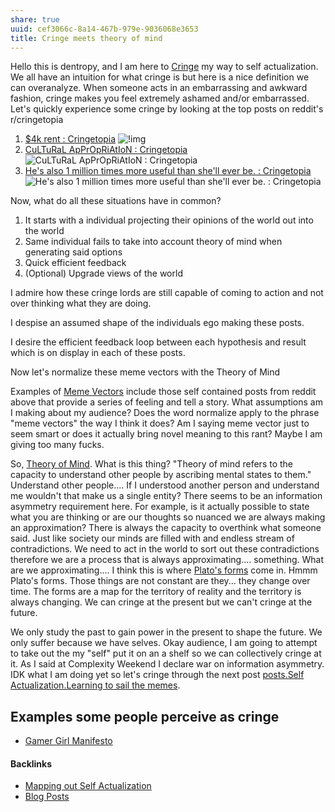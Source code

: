 ```yaml
---
share: true
uuid: cef3066c-8a14-467b-979e-9036068e3653
title: Cringe meets theory of mind
---
```

Hello this is dentropy, and I am here to [Cringe](/eb9539fa-c2c5-49c5-8b1d-3f91d891b59a) my way to self actualization. We all have an intuition for what cringe is but here is a nice definition we can overanalyze. When someone acts in an embarrassing and awkward fashion, cringe makes you feel extremely ashamed and/or embarrassed. Let's quickly experience some cringe by looking at the top posts on reddit's r/cringetopia

<!-- 
Starting by defining something is pretty cringe. It would be better to state what my goal is.

What is my actual goal of this piece, I should read that post on writing.

I want to help conceputalize the concept of "cringe your way to self actualization". If this was a profesional post I would relate to the person first before exploring the idea on the internet. That means that this post is a rough draft. But I need some cringe to build this post on.

My goal with this post is to inspire myself to go out and crinage my way to self actualization.

[wiki.media.list.feeling is the secret](/d3a532e8-2278-4306-a8cf-10102894457a) should be referenced in here.

I want my brand to be viscerally real. Hmmm what are some of the most real experiences I can think of right now?

Let's go read a friend of ours [The River – Medium](https://medium.com/beyond-the-river)


-->


<!-- 1. [$4k rent : Cringetopia](https://old.reddit.com/r/Cringetopia/comments/mejzj0/4k_rent/)
1. [CuLTuRaL ApPrOpRiAtIoN : Cringetopia](https://old.reddit.com/r/Cringetopia/comments/nqn437/cultural_appropriation/)
1. [He's also 1 million times more useful than she'll ever be. : Cringetopia](https://old.reddit.com/r/Cringetopia/comments/faephf/hes_also_1_million_times_more_useful_than_shell/) -->

1. [$4k rent : Cringetopia](https://old.reddit.com/r/Cringetopia/comments/mejzj0/4k_rent/)
   ![!img](https://i.redd.it/63g5a6g9amp61.jpg)
1. [CuLTuRaL ApPrOpRiAtIoN : Cringetopia](https://old.reddit.com/r/Cringetopia/comments/nqn437/cultural_appropriation/)
   ![CuLTuRaL ApPrOpRiAtIoN : Cringetopia](https://i.redd.it/6sv5vdnx4v271.jpg)
1. [He's also 1 million times more useful than she'll ever be. : Cringetopia](https://old.reddit.com/r/Cringetopia/comments/faephf/hes_also_1_million_times_more_useful_than_shell/)
   ![He's also 1 million times more useful than she'll ever be. : Cringetopia](https://i.redd.it/alucmadruhj41.jpg)

Now, what do all these situations have in common?

1. It starts with a individual projecting their opinions of the world out into the world
1. Same individual fails to take into account theory of mind when generating said options
1. Quick efficient feedback
1. (Optional) Upgrade views of the world

I admire how these cringe lords are still capable of coming to action and not over thinking what they are doing.

I despise an assumed shape of the individuals ego making these posts.

I desire the efficient feedback loop between each hypothesis and result which is on display in each of these posts.

Now let's normalize these meme vectors with the Theory of Mind

Examples of [Meme Vectors](/26a548de-5839-42ba-be53-f047c273d046) include those self contained posts from reddit above that provide a series of feeling and tell a story. What assumptions am I making about my audience? Does the word normalize apply to the phrase "meme vectors" the way I think it does? Am I saying meme vector just to seem smart or does it actually bring novel meaning to this rant? Maybe I am giving too many fucks.

So, [Theory of Mind](/4112ed67-47cb-4c85-a8f5-3530d70fcf01). What is this thing? "Theory of mind refers to the capacity to understand other people by ascribing mental states to them." Understand other people.... If I understood another person and understand me wouldn't that make us a single entity? There seems to be an information asymmetry requirement here. For example, is it actually possible to state what you are thinking or are our thoughts so nuanced we are always making an approximation? There is always the capacity to overthink what someone said. Just like society our minds are filled with and endless stream of contradictions. We need to act in the world to sort out these contradictions therefore we are a process that is always approximating.... something. What are we approximating.... I think this is where [Plato's forms](/30ad88dd-75b7-40e0-922e-48ef923ae691) come in. Hmmm Plato's forms. Those things are not constant are they... they change over time. The forms are a map for the territory of reality and the territory is always changing. We can cringe at the present but we can't cringe at the future.

We only study the past to gain power in the present to shape the future. We only suffer because we have selves. Okay audience, I am going to attempt to take out the my "self" put it on an a shelf so we can collectively cringe at it. As I said at Complexity Weekend I declare war on information asymmetry. IDK what I am doing yet so let's cringe through the next post [posts.Self Actualization.Learning to sail the memes](/e3ed979d-7207-4dfa-806c-03aab973a4c9).

## Examples some people perceive as cringe

* [Gamer Girl Manifesto](/32743aff-2183-417b-931a-d1319267e66b)

<!-- 
## Rejected Brainstorming

The human experience is pretty complicated. I believe cringe would be a pretty great tool for a [Concepts.list.Turing test](/6854e23e-3591-4432-9bcc-c82f2121ebd3)

Hello and welcome through the Dentropic Portal, I am the Manic Stoic, and in this blog posts I am going to write out a plan to cringe my way to self actualization.

All I know is that I know nothing. I as an I still have feelings. When I jump in the water I feel cold, when I get rejected I feel pain and anxiety, when I make what should be a reasonable plan for the future and fail to implement it I feel stupid and when I look at what I write I cringe real hard.

I feel like we would gawk in awe if an AI generated these original posts but that is a conversation for another time.

What is the purpose of cringe?
Cringe is once of those forces that provoke a reaction out of people. Just like how [Heuristics.Laws.Cunningham's Law](/"The best way to get the right answer on the Internet is not to ask a question; it's to post the wrong answer.") promotes a reaction from others cringe promotes a reaction from others. It is not those who stated the truth that are remembered it is those who provoked a reaction.

Why do I think I can harness cringe?
I often cringe at myself so hard that I refuse to act. How am I supposed to interact with the world? How does the world want me to behave? Existence can be pretty overwhelming. Existence is overwhelming because we are trying to do too many things at once. I believe I can use cringe as a heuristic to force myself to action.

How do I expect cringe to upgrade my perceptions?
Cringe is another flavor of the [Heuristics.Identify what you don't want](/986c59fd-825e-4a48-bac0-1f229ca5b7d3) heuristic when trying to figure out what you want to do. What you want is probably pretty cringe and acknowledging that cringe will stop you from pursuing it. Depending on your assumptions self actualization can be cringe.

A Cringe Manifesto

Maybe there is a similar phenomenon to the heisenberg uncertainty principal for human interaction. No matter what is said in a conversation the capacity to overthink what is likely the truth is always possible. 

Did [Concepts.list.Medieval Peasants](/359e9740-1586-4216-8dd1-b20d7b9f7d51) cringe? 
-->


#### Backlinks

* [Mapping out Self Actualization](/6d0bbf21-e1ea-4a09-9597-ec479b998235)
* [Blog Posts](/3d59d5cc-de9f-42d3-96fd-e4bb02710a33)